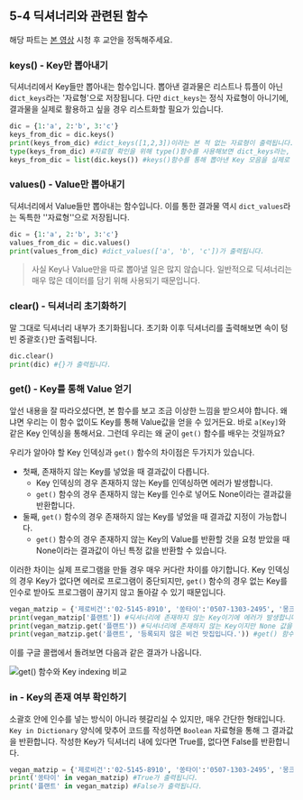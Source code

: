 ## 5-4 딕셔너리와 관련된 함수

해당 파트는 [본 영상](https://youtu.be/mAf_gK6EEmg) 시청 후 교안을 정독해주세요.

### keys() - Key만 뽑아내기

딕셔너리에서 Key들만 뽑아내는 함수입니다. 뽑아낸 결과물은 리스트나 튜플이 아닌 `dict_keys`라는 '자료형'으로 저장됩니다. 다만 `dict_keys`는 정식 자료형이 아니기에, 결과물을 실제로 활용하고 싶을 경우 리스트화할 필요가 있습니다.

```python
dic = {1:'a', 2:'b', 3:'c'}
keys_from_dic = dic.keys()
print(keys_from_dic) #dict_keys([1,2,3])이라는 본 적 없는 자료형이 출력됩니다.
type(keys_from_dic) #자료형 확인을 위해 type()함수를 사용해보면 dict_keys라는, 배운 적 없는 결과물이 출력됩니다.
keys_from_dic = list(dic.keys()) #keys()함수를 통해 뽑아낸 Key 모음을 실제로 활용하기 위해서는 이처럼 리스트화를 해주어야 합니다.
```

### values() - Value만 뽑아내기

딕셔너리에서 Value들만 뽑아내는 함수입니다. 이를 통한 결과물 역시 `dict_values`라는 독특한 ''자료형''으로 저장됩니다.

```python
dic = {1:'a', 2:'b', 3:'c'}
values_from_dic = dic.values()
print(values_from_dic) #dict_values(['a', 'b', 'c'])가 출력됩니다.
```

> 사실 Key나 Value만을 따로 뽑아낼 일은 많지 않습니다. 일반적으로 딕셔너리는 매우 많은 데이터를 담기 위해 사용되기 때문입니다.

### clear() - 딕셔너리 초기화하기

말 그대로 딕셔너리 내부가 초기화됩니다. 초기화 이후 딕셔너리를 출력해보면 속이 텅 빈 중괄호`{}`만 출력됩니다.

```python
dic.clear()
print(dic) #{}가 출력됩니다.
```

### get() - Key를 통해 Value 얻기

앞선 내용을 잘 따라오셨다면, 본 함수를 보고 조금 이상한 느낌을 받으셔야 합니다. 왜냐면 우리는 이 함수 없이도 Key를 통해 Value값을 얻을 수 있거든요. 바로 `a[Key]`와 같은 Key 인덱싱을 통해서요. 그런데 우리는 왜 굳이 `get()` 함수를 배우는 것일까요?

우리가 알아야 할 Key 인덱싱과 `get()` 함수의 차이점은 두가지가 있습니다.

- 첫째, 존재하지 않는 Key를 넣었을 때 결과값이 다릅니다.
  - Key 인덱싱의 경우 존재하지 않는 Key를 인덱싱하면 에러가 발생합니다.
  - `get()` 함수의 경우 존재하지 않는 Key를 인수로 넣어도 None이라는 결과값을 반환합니다.
- 둘째, `get()` 함수의 경우 존재하지 않는 Key를 넣었을 때 결과값 지정이 가능합니다.
  - `get()` 함수의 경우 존재하지 않는 Key의 Value를 반환할 것을 요청 받았을 때 None이라는 결과값이 아닌 특정 값을 반환할 수 있습니다.

이러한 차이는 실제 프로그램을 만들 경우 매우 커다란 차이를 야기합니다. Key 인덱싱의 경우 Key가 없다면 에러로 프로그램이 중단되지만, `get()` 함수의 경우 없는 Key를 인수로 받아도 프로그램이 끊기지 않고 돌아갈 수 있기 때문입니다.

```python
vegan_matzip = {'제로비건':'02-5145-8910', '쏭타이':'0507-1303-2495', '몽크스부처':'02-790-1108', '드렁큰비건':'070-7543-8101'}
print(vegan_matzip['플랜트']) #딕셔너리에 존재하지 않는 Key이기에 에러가 발생합니다.
print(vegan_matzip.get('플랜트')) #딕셔너리에 존재하지 않는 Key이지만 None 값을 반환합니다.
print(vegan_matzip.get('플랜트', '등록되지 않은 비건 맛집입니다.')) #get() 함수의 경우 존재하지 않는 Key를 인수로 받았을 경우 출력할 메시지를 직접 정해줄 수 있습니다. 인수 뒤에 원하는 메시지를 적어주면 됩니다.
```

이를 구글 콜랩에서 돌려보면 다음과 같은 결과가 나옵니다.

![get() 함수와 Key indexing 비교](/python/4-8/get_vs_index.png)

### in - Key의 존재 여부 확인하기

소괄호 안에 인수를 넣는 방식이 아니라 헷갈리실 수 있지만, 매우 간단한 형태입니다. `Key in Dictionary` 양식에 맞추어 코드를 작성하면 `Boolean` 자료형을 통해 그 결과값을 반환합니다. 작성한 Key가 딕셔너리 내에 있다면 True를, 없다면 False를 반환합니다.

```python
vegan_matzip = {'제로비건':'02-5145-8910', '쏭타이':'0507-1303-2495', '몽크스부처':'02-790-1108', '드렁큰비건':'070-7543-8101'}
print('쏭타이' in vegan_matzip) #True가 출력됩니다.
print('플랜트' in vegan_matzip) #False가 출력됩니다.
```

